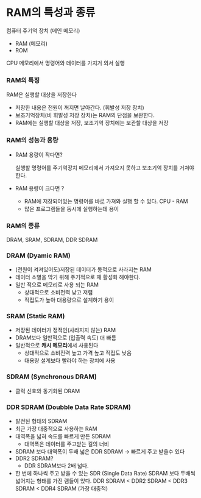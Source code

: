 # RAM의 특성과 종류

컴퓨터 주기억 장치 (메인 메모리)

- RAM (메모리)
- ROM

CPU 메모리에서 명령어와 데이터를 가지거 외서 실행 

### RAM의 특징

RAM은 실행할 대상을 저장한다 

- 저장한 내용은 전원이 꺼지면 날아간다. (휘발성 저장 장치)
- 보조기억장치(비 휘발성 저장 장치)는 RAM의 단점을 보완한다.
- RAM에는 실행할 대상을 저장, 보조기억 장치에는 보관할 대상을 저장

### RAM의 성능과 용량

- RAM 용량이 작다면?

    실행할 명령어를 주기억장치 메모리에서 가져오지 못하고 보조기억 장치를 거쳐야 한다. 
- RAM 용량이 크다면 ?
    - RAM에 저장되어있는 명령어를 바로 가져와 실행 할 수 있다. CPU - RAM
    - 많은 프로그램들을 동시에 실행하는데 용이

### RAM의 종류

DRAM, SRAM, SDRAM, DDR SDRAM

### DRAM (Dyamic RAM)

- (전원이 켜져있어도)저장된 데이터가 동적으로 사라지는 RAM
- 데이터 소멸을 막기 위해 주기적으로 재 활성화 해야한다.
- 일반 적으로 메모리로 사용 되는 RAM
    - 상대적으로 소비전력 낮고 저렴
    - 직접도가 높아 대용량으로 설계하기 용이

### SRAM (Static RAM)

- 저장된 데이터가 정적인(사라지지 않는) RAM
- DRAM보다 일반적으로 (입출력 속도) 더 빠름
- 일반적으로 **캐시 메모리**에서 사용된다
    - 상대적으로 소비전력 높고 가격 높고 직접도 낮음
    - 대용량 설계보다 빨라야 하는 장치에 사용

### SDRAM (Synchronous DRAM)

- 클럭 신호와 동기화된 DRAM

### DDR SDRAM (Doubble Data Rate SDRAM)

- 발전된 형태의 SDRAM
- 최근 가장 대중적으로 사용하는 RAM
- 대역폭을 넓혀 속도를 빠르게 만든 SDRAM
    - 대역폭은 데이터를 주고받는 길의 너비
- SDRAM 보다 대역폭이 두배 넓은 DDR SDRAM → 빠르게 주고 받을수 있다
- DDR2 SDRAM?
    - DDR SDRAM보다 2배 넓다.
- 한 번에 하나씩 주고 받을 수 있는 SDR (Single Data Rate) SDRAM 보다 두배씩 넓어지는 형태를 가진 램들이 있다.  DDR SDRAM < DDR2 SDRAM < DDR3 SDRAM < DDR4 SDRAM (가장 대중적)
